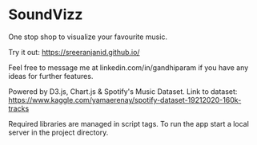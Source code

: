 # SoundVizz

One stop shop to visualize your favourite music.

Try it out: https://sreeranjanid.github.io/

Feel free to message me at linkedin.com/in/gandhiparam if you have any ideas for further features.

Powered by D3.js, Chart.js & Spotify's Music Dataset. Link to dataset: https://www.kaggle.com/yamaerenay/spotify-dataset-19212020-160k-tracks

Required libraries are managed in script tags. To run the app start a local server in the project directory.

